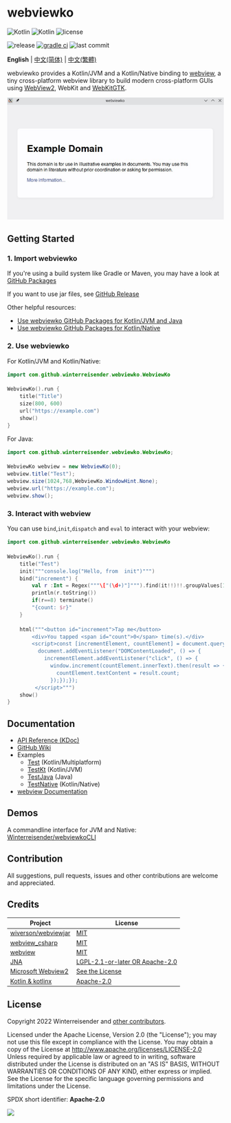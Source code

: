 # webviewko

![Kotlin](https://img.shields.io/badge/Kotlin%2FJVM-7F52FF?logo=kotlin&logoColor=FFFFFF)
![Kotlin](https://img.shields.io/badge/Kotlin%2FNative-7F52FF?logo=kotlin&logoColor=FFFFFF)
![license](https://img.shields.io/github/license/Winterreisender/webviewko?color=3DA639) 

![release](https://img.shields.io/github/v/release/Winterreisender/webviewko?label=release&include_prereleases)
[![gradle ci](https://github.com/Winterreisender/webviewko/actions/workflows/gradle-ci.yml/badge.svg)](https://github.com/Winterreisender/webviewko/actions/workflows/gradle-ci.yml)
![last commit](https://img.shields.io/github/last-commit/Winterreisender/webviewko)

<!-- 
See [RFC4646](https://www.ietf.org/rfc/rfc4646.txt), [W3C language tags](https://www.w3.org/International/articles/language-tags/#bytheway) and [iana](https://www.iana.org/assignments/language-subtag-registry)
-->

**English** | [中文(简体)](docs/README.zh-Hans.md) | [中文(繁體)](docs/README.zh-Hant.md) 

webviewko provides a Kotlin/JVM and a Kotlin/Native binding to [webview](https://github.com/webview/webview), a tiny cross-platform webview library to build modern cross-platform GUIs using [WebView2](https://developer.microsoft.com/en-us/microsoft-edge/webview2/), WebKit and [WebKitGTK](https://webkitgtk.org/).

![screenshot](screenshot.jpg)

## Getting Started

### 1. Import webviewko

If you're using a build system like Gradle or Maven, you may have a look at [GitHub Packages](https://github.com/Winterreisender?tab=packages&repo_name=webviewko)

If you want to use jar files, see [GitHub Release](https://github.com/Winterreisender/webviewko/releases)

Other helpful resources: 
- [Use webviewko GitHub Packages for Kotlin/JVM and Java](https://github.com/Winterreisender/webviewko/wiki/How-to-use#use-github-packages-for-kotlinjvm-and-java)
- [Use webviewko GitHub Packages for Kotlin/Native](https://github.com/Winterreisender/webviewko/wiki/How-to-use#use-github-packages-for-kotlinnative)

### 2. Use webviewko

For Kotlin/JVM and Kotlin/Native:

```kotlin
import com.github.winterreisender.webviewko.WebviewKo

WebviewKo().run {
    title("Title")
    size(800, 600)
    url("https://example.com")
    show()
}
```

For Java:

```java
import com.github.winterreisender.webviewko.WebviewKo;

WebviewKo webview = new WebviewKo(0);
webview.title("Test");
webview.size(1024,768,WebviewKo.WindowHint.None);
webview.url("https://example.com");
webview.show();
```

### 3. Interact with webview

You can use `bind`,`init`,`dispatch` and `eval` to interact with your webview:

```kotlin
import com.github.winterreisender.webviewko.WebviewKo

WebviewKo().run {
    title("Test")
    init("""console.log("Hello, from  init")""")
    bind("increment") {
        val r :Int = Regex("""\["(\d+)"]""").find(it!!)!!.groupValues[1].toInt() + 1
        println(r.toString())
        if(r==8) terminate()
        "{count: $r}"
    }
  
    html("""<button id="increment">Tap me</button>
        <div>You tapped <span id="count">0</span> time(s).</div>
        <script>const [incrementElement, countElement] = document.querySelectorAll("#increment, #count");
          document.addEventListener("DOMContentLoaded", () => {
            incrementElement.addEventListener("click", () => {
              window.increment(countElement.innerText).then(result => {
                countElement.textContent = result.count;
              });});});
         </script>""")
    show()
}
```

<!-- You can also use JNA and Kotlin/Native bindings directly -->


## Documentation

- [API Reference (KDoc)](https://winterreisender.github.io/webviewko/docs/kdoc/index.html)
- [GitHub Wiki](https://github.com/Winterreisender/webviewko/wiki)
- Examples
  - [Test](https://github.com/Winterreisender/webviewko/blob/main/src/commonTest/kotlin/Test.kt) (Kotlin/Multiplatform)
  - [TestKt](https://github.com/Winterreisender/webviewko/blob/main/src/jvmTest/kotlin/TestKt.kt) (Kotlin/JVM)
  - [TestJava](https://github.com/Winterreisender/webviewko/blob/main/src/jvmTest/java/TestJava.java) (Java)
  - [TestNative](https://github.com/Winterreisender/webviewko/blob/main/src/nativeTest/kotlin/TestNative.kt) (Kotlin/Native)
- [webview Documentation](https://webview.dev/)

## Demos

A commandline interface for JVM and Native: [Winterreisender/webviewkoCLI](https://github.com/Winterreisender/webviewkoCLI)

## Contribution

All suggestions, pull requests, issues and other contributions are welcome and appreciated.

## Credits

| Project                                                                      | License                                                                                          |
|------------------------------------------------------------------------------|--------------------------------------------------------------------------------------------------|
| [wiverson/webviewjar](https://github.com/wiverson/webviewjar)                | [MIT](https://github.com/wiverson/webviewjar/blob/master/LICENSE)                                |
| [webview_csharp](https://github.com/webview/webview_csharp)                  | [MIT](https://github.com/webview/webview_csharp/blob/master/LICENSE)                             |
| [webview](https://github.com/webview/webview)                                | [MIT](https://github.com/webview/webview/blob/master/LICENSE)                                    |
| [JNA](https://github.com/java-native-access/jna)                             | [LGPL-2.1-or-later OR Apache-2.0](https://github.com/java-native-access/jna/blob/master/LICENSE) |
| [Microsoft Webview2](https://www.nuget.org/packages/Microsoft.Web.WebView2/) | [See the License](https://www.nuget.org/packages/Microsoft.Web.WebView2/1.0.1245.22/License)     |
| [Kotlin & kotlinx](https://kotlinlang.org/)                                  | [Apache-2.0](https://github.com/JetBrains/kotlin/blob/master/LICENSE)                            |

## License

Copyright 2022 Winterreisender and [other contributors](https://github.com/Winterreisender/webviewko/graphs/contributors).

Licensed under the Apache License, Version 2.0 (the "License"); you may not use this file except in compliance with the License. You may obtain a copy of the License at http://www.apache.org/licenses/LICENSE-2.0  
Unless required by applicable law or agreed to in writing, software distributed under the License is distributed on an "AS IS" BASIS, WITHOUT WARRANTIES OR CONDITIONS OF ANY KIND, either express or implied.  
See the License for the specific language governing permissions and limitations under the License.

SPDX short identifier: **Apache-2.0**

<img src="https://opensource.org/sites/default/files/public/OSIApproved.svg" width="100" />
